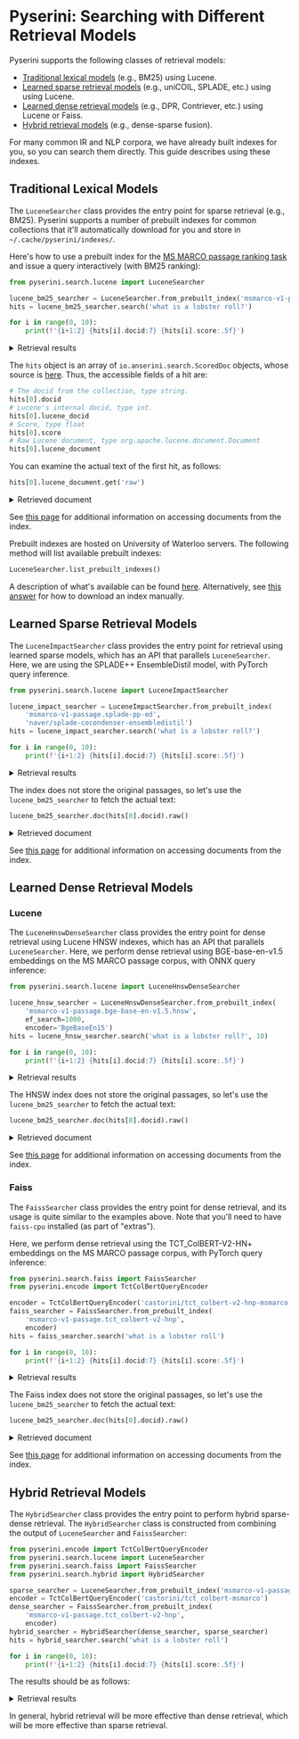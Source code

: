 # Pyserini: Searching with Different Retrieval Models

Pyserini supports the following classes of retrieval models:

+ [Traditional lexical models](#traditional-lexical-models) (e.g., BM25) using Lucene.
+ [Learned sparse retrieval models](#learned-sparse-retrieval-models) (e.g., uniCOIL, SPLADE, etc.) using using Lucene.
+ [Learned dense retrieval models](#learned-dense-retrieval-models) (e.g., DPR, Contriever, etc.) using Lucene or Faiss.
+ [Hybrid retrieval models](#hybrid-retrieval-models) (e.g., dense-sparse fusion).

For many common IR and NLP corpora, we have already built indexes for you, so you can search them directly.
This guide describes using these indexes.

## Traditional Lexical Models

The `LuceneSearcher` class provides the entry point for sparse retrieval (e.g., BM25).
Pyserini supports a number of prebuilt indexes for common collections that it'll automatically download for you and store in `~/.cache/pyserini/indexes/`.

Here's how to use a prebuilt index for the [MS MARCO passage ranking task](http://www.msmarco.org/) and issue a query interactively (with BM25 ranking):

```python
from pyserini.search.lucene import LuceneSearcher

lucene_bm25_searcher = LuceneSearcher.from_prebuilt_index('msmarco-v1-passage')
hits = lucene_bm25_searcher.search('what is a lobster roll?')

for i in range(0, 10):
    print(f'{i+1:2} {hits[i].docid:7} {hits[i].score:.5f}')
```

<details>
<summary>Retrieval results</summary>

The results should be as follows:

```
 1 7157707 11.00830
 2 6034357 10.94310
 3 5837606 10.81740
 4 7157715 10.59820
 5 6034350 10.48360
 6 2900045 10.31190
 7 7157713 10.12300
 8 1584344 10.05290
 9 533614  9.96350
10 6234461 9.92200
```

</details>

The `hits` object is an array of `io.anserini.search.ScoredDoc` objects, whose source is [here](https://github.com/castorini/anserini/blob/master/src/main/java/io/anserini/search/ScoredDoc.java).
Thus, the accessible fields of a hit are:

```python
# The docid from the collection, type string.
hits[0].docid
# Lucene's internal docid, type int.
hits[0].lucene_docid
# Score, type float
hits[0].score
# Raw Lucene document, type org.apache.lucene.document.Document
hits[0].lucene_document
```

You can examine the actual text of the first hit, as follows:

```python
hits[0].lucene_document.get('raw')
```

<details>
<summary>Retrieved document</summary>

You'll get the complete JSON document, and inside you'll find the following passage text:

> Cookbook: Lobster roll Media: Lobster roll A lobster-salad style roll from The Lobster Roll in Amagansett, New York on the Eastern End of Long Island A lobster roll is a fast-food sandwich native to New England made of lobster meat served on a grilled hot dog-style bun with the opening on the top rather than the side. The filling may also contain butter, lemon juice, salt and black pepper, with variants made in other parts of New England replacing the butter with mayonnaise. Others contain diced celery or scallion. Potato chips or french fries are the typical sides.

</details>

See [this page](usage-fetch.md) for additional information on accessing documents from the index.

Prebuilt indexes are hosted on University of Waterloo servers.
The following method will list available prebuilt indexes:

```python
LuceneSearcher.list_prebuilt_indexes()
```

A description of what's available can be found [here](prebuilt-indexes.md).
Alternatively, see [this answer](usage-interactive-search.md#how-do-i-manually-download-indexes) for how to download an index manually.

## Learned Sparse Retrieval Models

The `LuceneImpactSearcher` class provides the entry point for retrieval using learned sparse models, which has an API that parallels `LuceneSearcher`.
Here, we are using the SPLADE++ EnsembleDistil model, with PyTorch query inference.

```python
from pyserini.search.lucene import LuceneImpactSearcher

lucene_impact_searcher = LuceneImpactSearcher.from_prebuilt_index(
    'msmarco-v1-passage.splade-pp-ed',
    'naver/splade-cocondenser-ensembledistil')
hits = lucene_impact_searcher.search('what is a lobster roll?')

for i in range(0, 10):
    print(f'{i+1:2} {hits[i].docid:7} {hits[i].score:.5f}')
```

<details>
<summary>Retrieval results</summary>

The results should be as follows:

```
 1 7157710 155163.00000
 2 7157715 151475.00000
 3 7157707 142734.00000
 4 6321969 136473.00000
 5 6034350 129062.00000
 6 5515474 126583.00000
 7 6034353 115402.00000
 8 6321974 114477.00000
 9 5037023 113925.00000
10 1450828 111536.00000
```

</details>

The index does not store the original passages, so let's use the `lucene_bm25_searcher` to fetch the actual text:

```python
lucene_bm25_searcher.doc(hits[0].docid).raw()
```

<details>
<summary>Retrieved document</summary>

You'll get the complete JSON document, and inside you'll find the following passage text:

> Lobster roll. A lobster roll is a fast-food sandwich native to New England comprised of lobster meat served on a grilled hot dog-style bun with the opening on the top rather than the side. The filling may also contain butter, lemon juice, salt and black pepper, with variants made in other parts of New England replacing the butter with mayonnaise.

</details>

See [this page](usage-fetch.md) for additional information on accessing documents from the index.

## Learned Dense Retrieval Models

### Lucene

The `LuceneHnswDenseSearcher` class provides the entry point for dense retrieval using Lucene HNSW indexes, which has an API that parallels `LuceneSearcher`.
Here, we perform dense retrieval using BGE-base-en-v1.5 embeddings on the MS MARCO passage corpus, with ONNX query inference:

```python
from pyserini.search.lucene import LuceneHnswDenseSearcher

lucene_hnsw_searcher = LuceneHnswDenseSearcher.from_prebuilt_index(
    'msmarco-v1-passage.bge-base-en-v1.5.hnsw',
    ef_search=1000,
    encoder='BgeBaseEn15')
hits = lucene_hnsw_searcher.search('what is a lobster roll?', 10)

for i in range(0, 10):
    print(f'{i+1:2} {hits[i].docid:7} {hits[i].score:.5f}')
```

<details>
<summary>Retrieval results</summary>

The results should be as follows:

```
 1 7157710 0.92551
 2 7157715 0.92268
 3 7157707 0.89374
 4 6321969 0.89337
 5 6034350 0.87711
 6 7157708 0.86886
 7 7157713 0.85649
 8 7157711 0.85526
 9 6321974 0.85484
10 7157706 0.85433
```

</details>

The HNSW index does not store the original passages, so let's use the `lucene_bm25_searcher` to fetch the actual text:

```python
lucene_bm25_searcher.doc(hits[0].docid).raw()
```

<details>
<summary>Retrieved document</summary>

You'll get the complete JSON document, and inside you'll find the following passage text:

> Lobster roll. A lobster roll is a fast-food sandwich native to New England comprised of lobster meat served on a grilled hot dog-style bun with the opening on the top rather than the side. The filling may also contain butter, lemon juice, salt and black pepper, with variants made in other parts of New England replacing the butter with mayonnaise.

</details>

See [this page](usage-fetch.md) for additional information on accessing documents from the index.

### Faiss

The `FaissSearcher` class provides the entry point for dense retrieval, and its usage is quite similar to the examples above.
Note that you'll need to have `faiss-cpu` installed (as part of "extras").

Here, we perform dense retrieval using the TCT_ColBERT-V2-HN+ embeddings on the MS MARCO passage corpus, with PyTorch query inference:

```python
from pyserini.search.faiss import FaissSearcher
from pyserini.encode import TctColBertQueryEncoder

encoder = TctColBertQueryEncoder('castorini/tct_colbert-v2-hnp-msmarco')
faiss_searcher = FaissSearcher.from_prebuilt_index(
    'msmarco-v1-passage.tct_colbert-v2-hnp',
    encoder)
hits = faiss_searcher.search('what is a lobster roll')

for i in range(0, 10):
    print(f'{i+1:2} {hits[i].docid:7} {hits[i].score:.5f}')
```

<details>
<summary>Retrieval results</summary>

The results should be as follows:

```
 1 7157715 80.14327
 2 7157710 80.09985
 3 7157707 79.70108
 4 6321969 79.37906
 5 6034350 79.14087
 6 7157708 79.08399
 7 4112862 79.03954
 8 7157713 78.71204
 9 4112861 78.67692
10 5515474 78.54551
```

</details>

The Faiss index does not store the original passages, so let's use the `lucene_bm25_searcher` to fetch the actual text:

```python
lucene_bm25_searcher.doc(hits[0].docid).raw()
```

<details>
<summary>Retrieved document</summary>

You'll get the complete JSON document, and inside you'll find the following passage text:

> A Lobster Roll is a bread roll filled with bite-sized chunks of lobster meat. Lobster Rolls are made on the Atlantic coast of North America, from the New England area of the United States on up into the Maritimes areas of Canada.

</details>

See [this page](usage-fetch.md) for additional information on accessing documents from the index.

## Hybrid Retrieval Models

The `HybridSearcher` class provides the entry point to perform hybrid sparse-dense retrieval.
The `HybridSearcher` class is constructed from combining the output of `LuceneSearcher` and `FaissSearcher`:

```python
from pyserini.encode import TctColBertQueryEncoder
from pyserini.search.lucene import LuceneSearcher
from pyserini.search.faiss import FaissSearcher
from pyserini.search.hybrid import HybridSearcher

sparse_searcher = LuceneSearcher.from_prebuilt_index('msmarco-v1-passage')
encoder = TctColBertQueryEncoder('castorini/tct_colbert-msmarco')
dense_searcher = FaissSearcher.from_prebuilt_index(
    'msmarco-v1-passage.tct_colbert-v2-hnp',
    encoder)
hybrid_searcher = HybridSearcher(dense_searcher, sparse_searcher)
hits = hybrid_searcher.search('what is a lobster roll')

for i in range(0, 10):
    print(f'{i+1:2} {hits[i].docid:7} {hits[i].score:.5f}')
```

The results should be as follows:

<details>
<summary>Retrieval results</summary>

```
 1 7157715 73.84205
 2 7157710 73.70962
 3 7157707 73.47043
 4 6034350 73.07908
 5 6321969 72.89363
 6 2920399 72.83880
 7 6034357 72.72753
 8 5837606 72.71496
 9 7157708 72.68660
10 2900045 72.66441
```

</details>

In general, hybrid retrieval will be more effective than dense retrieval, which will be more effective than sparse retrieval.
